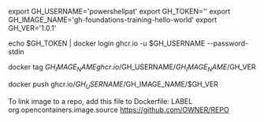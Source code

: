 export GH_USERNAME='powershellpat'
export GH_TOKEN=''
export GH_IMAGE_NAME='gh-foundations-training-hello-world'
export GH_VER='1.0.1'

echo $GH_TOKEN | docker login ghcr.io -u $GH_USERNAME --password-stdin

docker tag $GH_IMAGE_NAME ghcr.io/$GH_USERNAME/$GH_IMAGE_NAME/$GH_VER

docker push ghcr.io/$GH_USERNAME/$GH_IMAGE_NAME/$GH_VER

To link image to a repo, add this file to Dockerfile:
LABEL org.opencontainers.image.source https://github.com/OWNER/REPO
